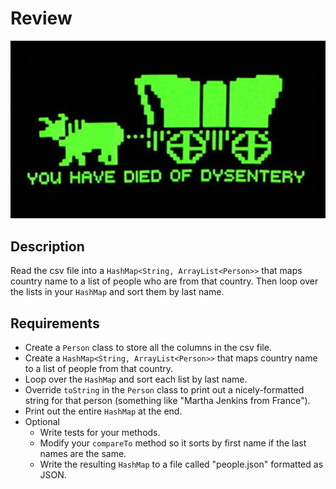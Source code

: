 # Review

![screenshot](screenshot.jpg)

## Description

Read the csv file into a `HashMap<String, ArrayList<Person>>` that maps country name to a list of people who are from that country. Then loop over the lists in your `HashMap` and sort them by last name.

## Requirements

* Create a `Person` class to store all the columns in the csv file.
* Create a `HashMap<String, ArrayList<Person>>` that maps country name to a list of people from that country.
* Loop over the `HashMap` and sort each list by last name.
* Override `toString` in the `Person` class to print out a nicely-formatted string for that person (something like "Martha Jenkins from France").
* Print out the entire `HashMap` at the end.
* Optional
  * Write tests for your methods.
  * Modify your `compareTo` method so it sorts by first name if the last names are the same.
  * Write the resulting `HashMap` to a file called "people.json" formatted as JSON.
